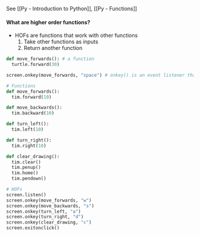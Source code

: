 See [[Py - Introduction to Python]], [[Py - Functions]]

#### What are higher order functions?
* HOFs are functions that work with other functions
	1) Take other functions as inputs
	2) Return another function

```Python
def move_forwards(): # a function
  turtle.forward(30)

screen.onkey(move_forwards, "space") # onkey() is an event listener that takes an object as an input and a key
```

```Python
# Functions
def move_forwards():
  tim.forward(10)

def move_backwards():
  tim.backward(10)

def turn_left():
  tim.left(10)

def turn_right():
  tim.right(10)

def clear_drawing():
  tim.clear()
  tim.penup()
  tim.home()
  tim.pendown()

# HOFs
screen.listen()
screen.onkey(move_forwards, "w")
screen.onkey(move_backwards, "s")
screen.onkey(turn_left, "a")
screen.onkey(turn_right, "d")
screen.onkey(clear_drawing, "c")
screen.exitonclick()
```